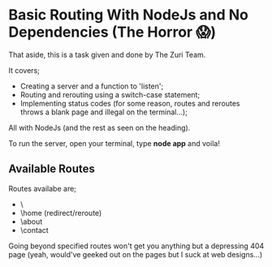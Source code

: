 # Basic Routing With NodeJs and No Dependencies (The Horror 😱)

That aside, this is a task given and done by The Zuri Team.

It covers;

- Creating a server and a function to 'listen';
- Routing and rerouting using a switch-case statement;
- Implementing status codes (for some reason, routes and reroutes throws a blank page and illegal on the terminal...);

All with NodeJs (and the rest as seen on the heading).

To run the server, open your terminal, type **node app** and voila!

## Available Routes

Routes availabe are;

- \
- \home (redirect/reroute)
- \about
- \contact

Going beyond specified routes won't get you anything but a depressing 404 page (yeah, would've geeked out on the pages but I suck at web designs...)
